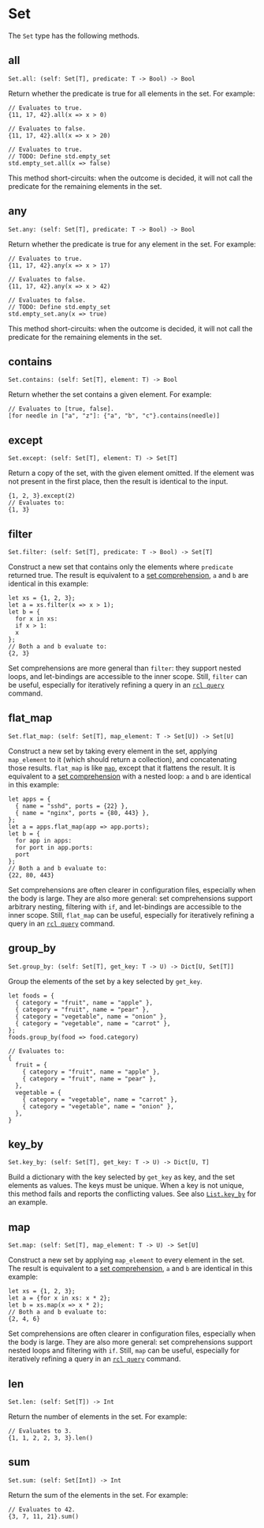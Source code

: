 # Set

The `Set` type has the following methods.

## all

```rcl
Set.all: (self: Set[T], predicate: T -> Bool) -> Bool
```

Return whether the predicate is true for all elements in the set. For example:

```rcl
// Evaluates to true.
{11, 17, 42}.all(x => x > 0)

// Evaluates to false.
{11, 17, 42}.all(x => x > 20)

// Evaluates to true.
// TODO: Define std.empty_set
std.empty_set.all(x => false)
```

This method short-circuits: when the outcome is decided, it will not call the
predicate for the remaining elements in the set.

## any

```rcl
Set.any: (self: Set[T], predicate: T -> Bool) -> Bool
```

Return whether the predicate is true for any element in the set. For example:

```rcl
// Evaluates to true.
{11, 17, 42}.any(x => x > 17)

// Evaluates to false.
{11, 17, 42}.any(x => x > 42)

// Evaluates to false.
// TODO: Define std.empty_set
std.empty_set.any(x => true)
```

This method short-circuits: when the outcome is decided, it will not call the
predicate for the remaining elements in the set.

## contains

```rcl
Set.contains: (self: Set[T], element: T) -> Bool
```

Return whether the set contains a given element. For example:

```rcl
// Evaluates to [true, false].
[for needle in ["a", "z"]: {"a", "b", "c"}.contains(needle)]
```

## except

```rcl
Set.except: (self: Set[T], element: T) -> Set[T]
```

Return a copy of the set, with the given element omitted. If the element was not
present in the first place, then the result is identical to the input.

```rcl
{1, 2, 3}.except(2)
// Evaluates to:
{1, 3}
```

## filter

```rcl
Set.filter: (self: Set[T], predicate: T -> Bool) -> Set[T]
```

Construct a new set that contains only the elements where `predicate` returned
true. The result is equivalent to a [set comprehension](syntax.md#comprehensions),
`a` and `b` are identical in this example:

```rcl
let xs = {1, 2, 3};
let a = xs.filter(x => x > 1);
let b = {
  for x in xs:
  if x > 1:
  x
};
// Both a and b evaluate to:
{2, 3}
```

Set comprehensions are more general than `filter`: they support nested loops,
and let-bindings are accessible to the inner scope. Still, `filter` can be
useful, especially for iteratively refining a query in an [`rcl query`][query]
command.

[query]: rcl_query.md

## flat_map

```rcl
Set.flat_map: (self: Set[T], map_element: T -> Set[U]) -> Set[U]
```

Construct a new set by taking every element in the set, applying `map_element`
to it (which should return a collection), and concatenating those results.
`flat_map` is like [`map`](#map), except that it flattens the result. It is
equivalent to a [set comprehension](syntax.md#comprehensions) with a nested
loop: `a` and `b` are identical in this example:

```rcl
let apps = {
  { name = "sshd", ports = {22} },
  { name = "nginx", ports = {80, 443} },
};
let a = apps.flat_map(app => app.ports);
let b = {
  for app in apps:
  for port in app.ports:
  port
};
// Both a and b evaluate to:
{22, 80, 443}
```

Set comprehensions are often clearer in configuration files, especially when
the body is large. They are also more general: set comprehensions support
arbitrary nesting, filtering with `if`, and let-bindings are accessible to the
inner scope. Still, `flat_map` can be useful, especially for iteratively
refining a query in an [`rcl query`][query] command.

## group_by

```rcl
Set.group_by: (self: Set[T], get_key: T -> U) -> Dict[U, Set[T]]
```

Group the elements of the set by a key selected by `get_key`.

```rcl
let foods = {
  { category = "fruit", name = "apple" },
  { category = "fruit", name = "pear" },
  { category = "vegetable", name = "onion" },
  { category = "vegetable", name = "carrot" },
};
foods.group_by(food => food.category)

// Evaluates to:
{
  fruit = {
    { category = "fruit", name = "apple" },
    { category = "fruit", name = "pear" },
  },
  vegetable = {
    { category = "vegetable", name = "carrot" },
    { category = "vegetable", name = "onion" },
  },
}
```

## key_by

```rcl
Set.key_by: (self: Set[T], get_key: T -> U) -> Dict[U, T]
```

Build a dictionary with the key selected by `get_key` as key, and the set
elements as values. The keys must be unique. When a key is not unique, this
method fails and reports the conflicting values. See also
[`List.key_by`](type_list.md#key_by) for an example.

## map

```rcl
Set.map: (self: Set[T], map_element: T -> U) -> Set[U]
```

Construct a new set by applying `map_element` to every element in the set.
The result is equivalent to a [set comprehension](syntax.md#comprehensions),
`a` and `b` are identical in this example:

```rcl
let xs = {1, 2, 3};
let a = {for x in xs: x * 2};
let b = xs.map(x => x * 2);
// Both a and b evaluate to:
{2, 4, 6}
```

Set comprehensions are often clearer in configuration files, especially when
the body is large. They are also more general: set comprehensions support
nested loops and filtering with `if`. Still, `map` can be useful, especially
for iteratively refining a query in an [`rcl query`][query] command.

## len

```rcl
Set.len: (self: Set[T]) -> Int
```

Return the number of elements in the set. For example:

```rcl
// Evaluates to 3.
{1, 1, 2, 2, 3, 3}.len()
```

## sum

```rcl
Set.sum: (self: Set[Int]) -> Int
```

Return the sum of the elements in the set. For example:

```rcl
// Evaluates to 42.
{3, 7, 11, 21}.sum()
```
